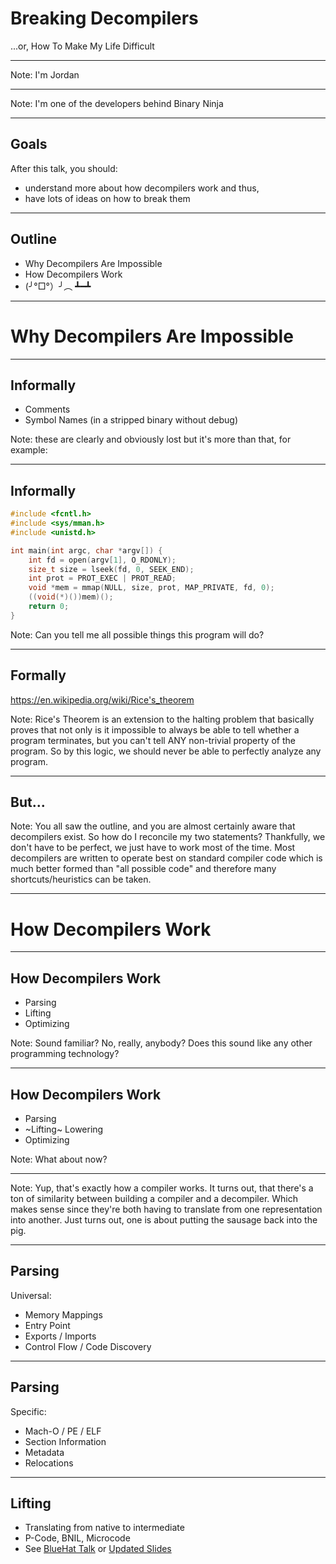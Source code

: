 # Breaking Decompilers

...or, How To Make My Life Difficult

----

<!-- .slide: data-background="/images/family.png" -->

Note: I'm Jordan

----

<!-- .slide: data-background-color="white" data-background-size="contain" data-background="/images/binja.png" -->

Note: I'm one of the developers behind Binary Ninja

---

## Goals

After this talk, you should:

- understand more about how decompilers work and thus,
- have lots of ideas on how to break them

---

## Outline

 - Why Decompilers Are Impossible
 - How Decompilers Work
 - (╯°□°）╯︵ ┻━┻ 

---

# Why Decompilers Are Impossible

----

## Informally

 - Comments
 - Symbol Names (in a stripped binary without debug)
 
Note: these are clearly and obviously lost but it's more than that, for example:
 
----

## Informally

```c
#include <fcntl.h>
#include <sys/mman.h>
#include <unistd.h>

int main(int argc, char *argv[]) {
    int fd = open(argv[1], O_RDONLY);
    size_t size = lseek(fd, 0, SEEK_END);
    int prot = PROT_EXEC | PROT_READ;
    void *mem = mmap(NULL, size, prot, MAP_PRIVATE, fd, 0);
    ((void(*)())mem)();
    return 0;
}
```

Note: Can you tell me all possible things this program will do?

----

## Formally

<a href="https://en.wikipedia.org/wiki/Rice's_theorem">https://en.wikipedia.org/wiki/Rice's_theorem</a>

Note: Rice's Theorem is an extension to the halting problem that basically proves that not only is it impossible to always be able to tell whether a program terminates, but you can't tell ANY non-trivial property of the program. So by this logic, we should never be able to perfectly analyze any program. 


----

## But...

Note: You all saw the outline, and you are almost certainly aware that decompilers exist. So how do I reconcile my two statements?
Thankfully, we don't have to be perfect, we just have to work most of the time. Most decompilers are written to operate best on standard compiler code which is much better formed than "all possible code" and therefore many shortcuts/heuristics can be taken.

---

# How Decompilers Work

----

## How Decompilers Work

 - Parsing
 - Lifting
 - Optimizing

Note: Sound familiar? No, really, anybody? Does this sound like any other programming technology? 

----

## How Decompilers Work

 - Parsing
 - ~Lifting~ Lowering
 - Optimizing

Note: What about now?

----

<!-- .slide: data-background-color="#212121" data-background-size="auto" data-background="/images/chatgpt-how-compilers-work.png" -->

Note: Yup, that's exactly how a compiler works. It turns out, that there's a ton of similarity between building a compiler and a decompiler. Which makes sense since they're both having to translate from one representation into another. Just turns out, one is about putting the sausage back into the pig.

----

## Parsing

Universal:
 - Memory Mappings
 - Entry Point
 - Exports / Imports
 - Control Flow / Code Discovery
 
----

## Parsing 

Specific:
 - Mach-O / PE / ELF
 - Section Information
 - Metadata
 - Relocations

----

## Lifting 

 - Translating from native to intermediate
 - P-Code, BNIL, Microcode
 - See [BlueHat Talk](https://www.youtube.com/watch?v=Q-FWpakkBFw) or [Updated Slides](https://docs.google.com/presentation/d/1O9G6Mljmxnd4gsgUXJl8adWP_BsynPn6fvVzaYQnoUs/edit#slide=id.p1)
